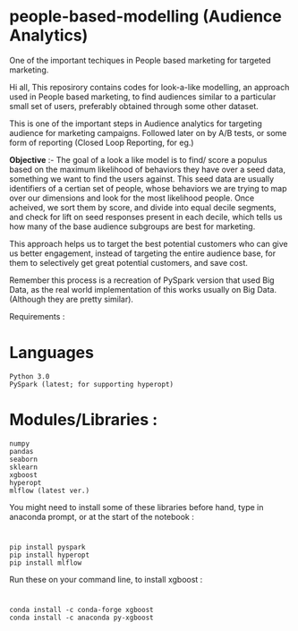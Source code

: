 # people-based-modelling (Audience Analytics)
One of the important techiques in People based marketing for targeted marketing.

Hi all, This reposirory contains codes for look-a-like modelling, an approach used in People based marketing, to find audiences similar to a particular small set of users, preferably obtained through some other dataset.

This is one of the important steps in Audience analytics for targeting audience for marketing campaigns. Followed later on by A/B tests, or some form of reporting (Closed Loop Reporting, for eg.)

**Objective** :- 
The goal of a look a like model is to find/ score a populus based on the maximum likelihood of behaviors they have over a seed data, something we want to find the users against. This seed data are usually identifiers of a certian set of people, whose behaviors we are trying to map over our dimensions and look for the most likelihood people. Once acheived, we sort them by score, and divide into equal decile segments, and check for lift on seed responses present in each decile, which tells us how many of the base audience subgroups are best for marketing.

This approach helps us to target the best potential customers who can give us better engagement, instead of targeting the entire audience base, for them to selectively get great potential customers, and save cost.

Remember this process is a recreation of PySpark version that used Big Data, as the real world implementation of this works usually on Big Data.
(Although they are pretty similar).


Requirements :
  # Languages
    Python 3.0
    PySpark (latest; for supporting hyperopt)

  # Modules/Libraries :
    numpy
    pandas
    seaborn
    sklearn
    xgboost
    hyperopt
    mlflow (latest ver.)

You might need to install some of these libraries before hand, type in anaconda prompt, or at the start of the notebook :
  #
    pip install pyspark
    pip install hyperopt
    pip install mlflow

Run these on your command line, to install xgboost :
  #
    conda install -c conda-forge xgboost
    conda install -c anaconda py-xgboost
